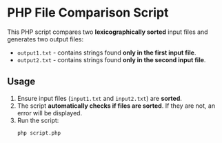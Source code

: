 # PHP File Comparison Script

This PHP script compares two **lexicographically sorted** input files and generates two output files:
- `output1.txt` - contains strings found **only in the first input file**.
- `output2.txt` - contains strings found **only in the second input file**.

## Usage

1. Ensure input files (`input1.txt` and `input2.txt`) are **sorted**.
2. The script **automatically checks if files are sorted**. If they are not, an error will be displayed.
3. Run the script:
   ```sh
   php script.php
